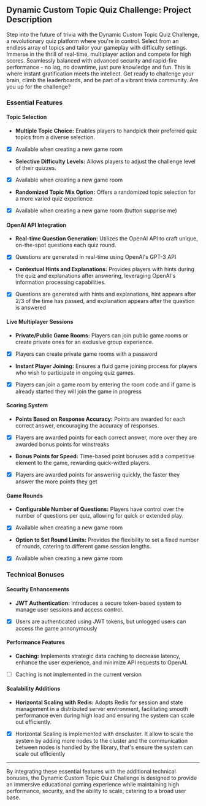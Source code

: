 ## Dynamic Custom Topic Quiz Challenge: Project Description

Step into the future of trivia with the Dynamic Custom Topic Quiz Challenge, a revolutionary quiz platform where you're in control. Select from an endless array of topics and tailor your gameplay with difficulty settings. Immerse in the thrill of real-time, multiplayer action and compete for high scores. Seamlessly balanced with advanced security and rapid-fire performance - no lag, no downtime, just pure knowledge and fun. This is where instant gratification meets the intellect. Get ready to challenge your brain, climb the leaderboards, and be part of a vibrant trivia community. Are you up for the challenge?

### Essential Features

#### Topic Selection
- **Multiple Topic Choice:** Enables players to handpick their preferred quiz topics from a diverse selection.
- [x] Available when creating a new game room
- **Selective Difficulty Levels:** Allows players to adjust the challenge level of their quizzes.
- [x] Available when creating a new game room
- **Randomized Topic Mix Option:** Offers a randomized topic selection for a more varied quiz experience.
- [x] Available when creating a new game room (button supprise me)

#### OpenAI API Integration
- **Real-time Question Generation:** Utilizes the OpenAI API to craft unique, on-the-spot questions each quiz round.
- [x] Questions are generated in real-time using OpenAI's GPT-3 API
- **Contextual Hints and Explanations:** Provides players with hints during the quiz and explanations after answering, leveraging OpenAI's information processing capabilities.
- [x] Questions are generated with hints and explanations, hint appears after 2/3 of the time has passed, and explanation appears after the question is answered

#### Live Multiplayer Sessions
- **Private/Public Game Rooms:** Players can join public game rooms or create private ones for an exclusive group experience.
- [x] Players can create private game rooms with a password
- **Instant Player Joining:** Ensures a fluid game joining process for players who wish to participate in ongoing quiz games.
- [x] Players can join a game room by entering the room code and if game is already started they will join the game in progress

#### Scoring System
- **Points Based on Response Accuracy:** Points are awarded for each correct answer, encouraging the accuracy of responses.
- [x] Players are awarded points for each correct answer, more over they are awarded bonus points for winstreaks
- **Bonus Points for Speed:** Time-based point bonuses add a competitive element to the game, rewarding quick-witted players.
- [x] Players are awarded points for answering quickly, the faster they answer the more points they get

#### Game Rounds
- **Configurable Number of Questions:** Players have control over the number of questions per quiz, allowing for quick or extended play.
- [x] Available when creating a new game room
- **Option to Set Round Limits:** Provides the flexibility to set a fixed number of rounds, catering to different game session lengths.
- [x] Available when creating a new game room

### Technical Bonuses

#### Security Enhancements
- **JWT Authentication:** Introduces a secure token-based system to manage user sessions and access control.
- [x] Users are authenticated using JWT tokens, but unlogged users can access the game annonymously

#### Performance Features
- **Caching:** Implements strategic data caching to decrease latency, enhance the user experience, and minimize API requests to OpenAI.
- [ ] Caching is not implemented in the current version

#### Scalability Additions
- **Horizontal Scaling with Redis:** Adopts Redis for session and state management in a distributed server environment, facilitating smooth performance even during high load and ensuring the system can scale out efficiently.
- [x] Horizontal Scaling is implemented with dnscluster. It allow to scale the system by adding more nodes to the cluster and the communication between nodes is handled by the library, that's ensure the system can scale out efficiently

---

By integrating these essential features with the additional technical bonuses, the Dynamic Custom Topic Quiz Challenge is designed to provide an immersive educational gaming experience while maintaining high performance, security, and the ability to scale, catering to a broad user base.
